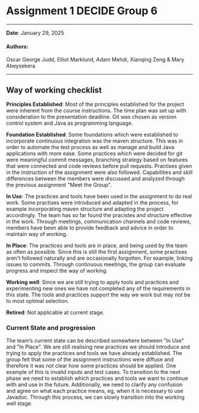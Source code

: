 # Assignment 1 DECIDE Group 6


---
**Date**: January 29, 2025
#### Authors:  
Oscar George Judd, Elliot Marklund, Adam Mehdi, Xianqing Zeng & Mary Abeysekera  

---


## Way of working checklist
**Principles Established**: 
Most of the principles established for the project were inherent from the course instructions. The time plan was set up with consideration to the presentation deadline. Git was chosen as version control system and Java as programming language. 

**Foundation Established**: 
Some foundations which were established to incorporate continuous integration was the maven structure. This was in order to automate the test process as well as manage and build Java applications with more ease. Some practices which were decided for git were meaningful commit messages, branching strategy based on features that were connected and code reviews before pull requests. Practises given in the instruction of the assignment were also followed. Capabilities and skill  differences between the members were discussed and analyzed through the previous assignment "Meet the Group". 

**In Use**: 
The practices and tools have been used in the assignment to do real work. Some practises were introduced and adapted in the process, for example incorporating maven structure and adapting the project accordingly. The team has so far found the pracistes and structure effective in the work. Through meetings, communication channels and code reviews, members have been able to provide feedback and advice in order to maintain way of working. 

**In Place**: 
The practices and tools are in place, and being used by the team as often as possible. Since this is still the first assignment, some practises aren't followed naturally and are occasionally forgotten. For example, linking issues to commits. Through continuous meetings, the group can evaluate progress and inspect the way of working. 

**Working well**: 
Since we are still trying to apply tools and practices and experimenting new ones we have not completed any of the requirements in this state. The tools and practices support the way we work but may not be to most optimal selection. 

**Retired**: Not applicable at current stage. 


### Current State and progression 
The team’s current state can be described somewhere between "In Use" and "In Place". We are still realising new practices we should introduce and trying to apply the practices and tools we have already established. The group felt that some of the assignment instructions were diffuse and therefore it was not clear how some practices should be applied. One example of this is invalid inputs and test cases. To transition to the next phase we need to establish which practices and tools we want to continue with and use in the future. Additionally, we need to clarify any confusion and agree on what each practice means, eg, when it is necessary to use Javadoc. Through this process, we can slowly transition into the working well stage.  
